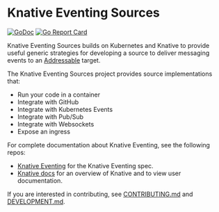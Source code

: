 # Knative Eventing Sources

[![GoDoc](https://godoc.org/github.com/knative/eventing-sources?status.svg)](https://godoc.org/github.com/knative/eventing-sources)
[![Go Report Card](https://goreportcard.com/badge/knative/eventing-sources)](https://goreportcard.com/report/knative/eventing-sources)

Knative Eventing Sources builds on Kubernetes and Knative to provide useful
generic strategies for developing a source to deliver messaging events to an
[Addressable](https://github.com/knative/eventing/tree/master/docs/spec/interfaces.md#addressable)
target.

The Knative Eventing Sources project provides source implementations that:

- Run your code in a container
- Integrate with GitHub
- Integrate with Kubernetes Events
- Integrate with Pub/Sub
- Integrate with Websockets
- Expose an ingress

For complete documentation about Knative Eventing, see the following repos:

- [Knative Eventing](https://github.com/knative/docs/tree/master/eventing) for
  the Knative Eventing spec.
- [Knative docs](https://github.com/knative/docs) for an overview of Knative and
  to view user documentation.

If you are interested in contributing, see [CONTRIBUTING.md](./CONTRIBUTING.md)
and [DEVELOPMENT.md](./DEVELOPMENT.md).
